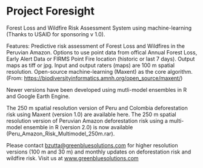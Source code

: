 # Project Foresight
Forest Loss and Wildfire Risk Assessment System using machine-learning (Thanks to USAID for sponsoring v 1.0).

Features: 
Predictive risk assessment of Forest Loss and Wildfires in the Peruvian Amazon. 
Options to use point data from offical Annual Forest Loss, Early Alert Data or FIRMS Point Fire location (historic or last 7 days).
Output maps as tiff or jpg. 
Input and output raters (maps) are 100 m spatial resolution. 
Open-source machine-learning (Maxent) as the core algorithm. (From: https://biodiversityinformatics.amnh.org/open_source/maxent/) 

Newer versions have been developed using mutli-model ensembles in R and Google Earth Engine.

The 250 m spatial resolution version of Peru and Colombia deforestation risk using Maxent (version 1.0) are available here. 
The 250 m spatial resolution version of Peruvian Amazon deforestation risk using a multi-model ensemble in R (version 2.0) is now available (Peru_Amazon_Risk_Multimodel_250m.rar).

Please contact bzutta@greenbluesolutions.com for higher resolution versions (100 m and 30 m) and monthly updates on deforestation risk and wildfire risk. 
Visit us at www.greenbluesolutions.com
